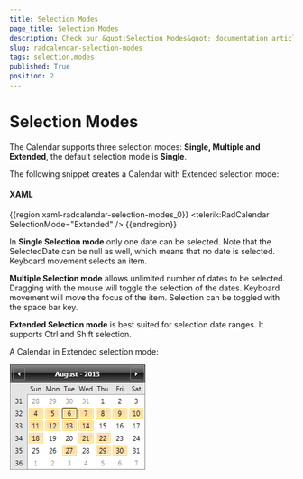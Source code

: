 ```yaml
---
title: Selection Modes
page_title: Selection Modes
description: Check our &quot;Selection Modes&quot; documentation article for the RadCalendar WPF control.
slug: radcalendar-selection-modes
tags: selection,modes
published: True
position: 2
---
```


# Selection Modes

The Calendar supports three selection modes: __Single, Multiple and Extended__, the default selection mode is __Single__.

The following snippet creates a Calendar with Extended selection mode:

#### __XAML__

{{region xaml-radcalendar-selection-modes_0}}
	<telerik:RadCalendar SelectionMode="Extended" />
{{endregion}}

In __Single Selection mode__ only one date can be selected. Note that the SelectedDate can be null as well, which means that no date is selected. Keyboard movement selects an item.

__Multiple Selection mode__ allows unlimited number of dates to be selected. Dragging with the mouse will toggle the selection of the dates. Keyboard movement will move the focus of the item. Selection can be toggled with the space bar key.

__Extended Selection mode__ is best suited for selection date ranges. It supports Ctrl and Shift selection.

A Calendar in Extended selection mode:

![calendar selection Modes 1](images/calendar_selectionModes1.png)
